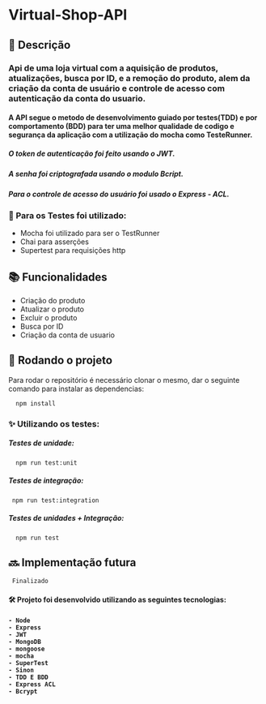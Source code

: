 # Virtual-Shop-API

## :memo: Descrição
<h3> Api de uma loja virtual com a aquisição de produtos, atualizações, busca por ID, e a remoção do produto,  
alem da criação da conta de usuário e controle de acesso com autenticação da conta do usuario. </h3>


<h4>A API segue o metodo de desenvolvimento guiado por testes(TDD) e por comportamento (BDD) para ter uma melhor qualidade de codigo e segurança da aplicação com a
utilização do mocha como TesteRunner.</h4>

<h5> O token de autenticação foi feito usando o JWT. </h5>
<h5> A senha foi criptografada usando o modulo Bcript. <h5>
<h5> Para o controle de acesso do usuário foi usado o Express - ACL. </h5>


<h3> 📍 Para os Testes foi utilizado: </h3>


- Mocha foi utilizado para ser o TestRunner
- Chai para asserções 
- Supertest para requisições http 



## :books: Funcionalidades

- Criação do produto 
- Atualizar o produto
- Excluir o produto
- Busca por ID
- Criação da conta de usuario

## :rocket: Rodando o projeto
Para rodar o repositório é necessário clonar o mesmo, dar o seguinte comando para instalar as dependencias:
      
      npm install

<h3>✨ Utilizando os testes:</h3>

<h5> Testes de unidade: </h5>

      npm run test:unit
      
<h5> Testes de integração: </h5>

     npm run test:integration
     
<h5> Testes de unidades + Integração: </h5>     

      npm run test
      
## :soon: Implementação futura
     Finalizado

<h4> 🛠 Projeto foi desenvolvido utilizando as seguintes tecnologias: <h4>

    - Node
    - Express
    - JWT
    - MongoDB 
    - mongoose
    - mocha
    - SuperTest
    - Sinon
    - TDD E BDD
    - Express ACL
    - Bcrypt

